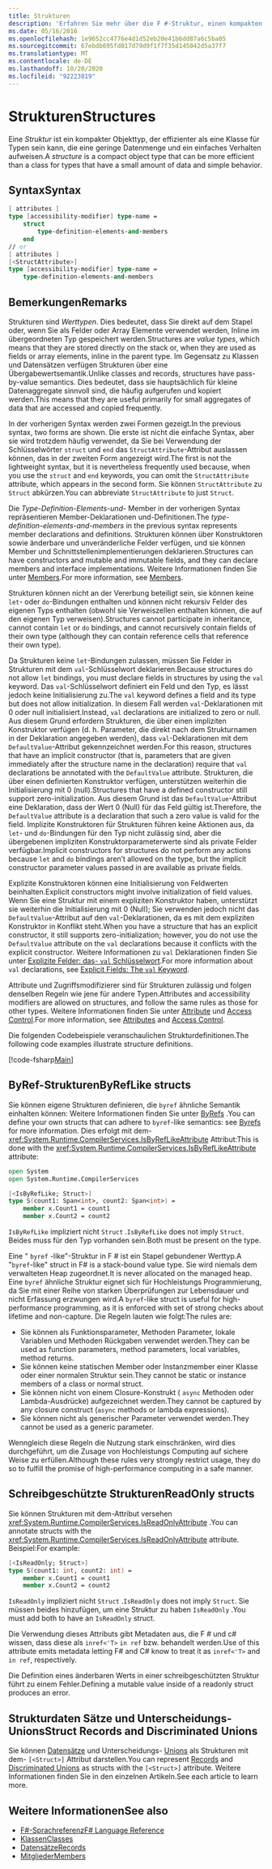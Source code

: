 ```yaml
---
title: Strukturen
description: 'Erfahren Sie mehr über die F #-Struktur, einen kompakten Objekttyp, der häufig effizienter ist als eine Klasse für Typen mit einer kleinen Datenmenge und einfachem Verhalten.'
ms.date: 05/16/2016
ms.openlocfilehash: 1e9652cc4776e4d1d52eb20e41b6dd87a6c5ba05
ms.sourcegitcommit: 67ebdb695fd017d79d9f1f7f35d145042d5a37f7
ms.translationtype: MT
ms.contentlocale: de-DE
ms.lasthandoff: 10/20/2020
ms.locfileid: "92223819"
---
```

# <a name="structures"></a><span data-ttu-id="135d1-103">Strukturen</span><span class="sxs-lookup"><span data-stu-id="135d1-103">Structures</span></span>

<span data-ttu-id="135d1-104">Eine *Struktur* ist ein kompakter Objekttyp, der effizienter als eine Klasse für Typen sein kann, die eine geringe Datenmenge und ein einfaches Verhalten aufweisen.</span><span class="sxs-lookup"><span data-stu-id="135d1-104">A *structure* is a compact object type that can be more efficient than a class for types that have a small amount of data and simple behavior.</span></span>

## <a name="syntax"></a><span data-ttu-id="135d1-105">Syntax</span><span class="sxs-lookup"><span data-stu-id="135d1-105">Syntax</span></span>

```fsharp
[ attributes ]
type [accessibility-modifier] type-name =
    struct
        type-definition-elements-and-members
    end
// or
[ attributes ]
[<StructAttribute>]
type [accessibility-modifier] type-name =
    type-definition-elements-and-members
```

## <a name="remarks"></a><span data-ttu-id="135d1-106">Bemerkungen</span><span class="sxs-lookup"><span data-stu-id="135d1-106">Remarks</span></span>

<span data-ttu-id="135d1-107">Strukturen sind *Werttypen*. Dies bedeutet, dass Sie direkt auf dem Stapel oder, wenn Sie als Felder oder Array Elemente verwendet werden, Inline im übergeordneten Typ gespeichert werden.</span><span class="sxs-lookup"><span data-stu-id="135d1-107">Structures are *value types*, which means that they are stored directly on the stack or, when they are used as fields or array elements, inline in the parent type.</span></span> <span data-ttu-id="135d1-108">Im Gegensatz zu Klassen und Datensätzen verfügen Strukturen über eine Übergabewertsemantik.</span><span class="sxs-lookup"><span data-stu-id="135d1-108">Unlike classes and records, structures have pass-by-value semantics.</span></span> <span data-ttu-id="135d1-109">Dies bedeutet, dass sie hauptsächlich für kleine Datenaggregate sinnvoll sind, die häufig aufgerufen und kopiert werden.</span><span class="sxs-lookup"><span data-stu-id="135d1-109">This means that they are useful primarily for small aggregates of data that are accessed and copied frequently.</span></span>

<span data-ttu-id="135d1-110">In der vorherigen Syntax werden zwei Formen gezeigt.</span><span class="sxs-lookup"><span data-stu-id="135d1-110">In the previous syntax, two forms are shown.</span></span> <span data-ttu-id="135d1-111">Die erste ist nicht die einfache Syntax, aber sie wird trotzdem häufig verwendet, da Sie bei Verwendung der Schlüsselwörter `struct` und `end` das `StructAttribute`-Attribut auslassen können, das in der zweiten Form angezeigt wird.</span><span class="sxs-lookup"><span data-stu-id="135d1-111">The first is not the lightweight syntax, but it is nevertheless frequently used because, when you use the `struct` and `end` keywords, you can omit the `StructAttribute` attribute, which appears in the second form.</span></span> <span data-ttu-id="135d1-112">Sie können `StructAttribute` zu `Struct` abkürzen.</span><span class="sxs-lookup"><span data-stu-id="135d1-112">You can abbreviate `StructAttribute` to just `Struct`.</span></span>

<span data-ttu-id="135d1-113">Die *Type-Definition-Elements-und-* Member in der vorherigen Syntax repräsentieren Member-Deklarationen und-Definitionen.</span><span class="sxs-lookup"><span data-stu-id="135d1-113">The *type-definition-elements-and-members* in the previous syntax represents member declarations and definitions.</span></span> <span data-ttu-id="135d1-114">Strukturen können über Konstruktoren sowie änderbare und unveränderliche Felder verfügen, und sie können Member und Schnittstellenimplementierungen deklarieren.</span><span class="sxs-lookup"><span data-stu-id="135d1-114">Structures can have constructors and mutable and immutable fields, and they can declare members and interface implementations.</span></span> <span data-ttu-id="135d1-115">Weitere Informationen finden Sie unter [Members](./members/index.md).</span><span class="sxs-lookup"><span data-stu-id="135d1-115">For more information, see [Members](./members/index.md).</span></span>

<span data-ttu-id="135d1-116">Strukturen können nicht an der Vererbung beteiligt sein, sie können keine `let`- oder `do`-Bindungen enthalten und können nicht rekursiv Felder des eigenen Typs enthalten (obwohl sie Verweiszellen enthalten können, die auf den eigenen Typ verweisen).</span><span class="sxs-lookup"><span data-stu-id="135d1-116">Structures cannot participate in inheritance, cannot contain `let` or `do` bindings, and cannot recursively contain fields of their own type (although they can contain reference cells that reference their own type).</span></span>

<span data-ttu-id="135d1-117">Da Strukturen keine `let`-Bindungen zulassen, müssen Sie Felder in Strukturen mit dem `val`-Schlüsselwort deklarieren.</span><span class="sxs-lookup"><span data-stu-id="135d1-117">Because structures do not allow `let` bindings, you must declare fields in structures by using the `val` keyword.</span></span> <span data-ttu-id="135d1-118">Das `val`-Schlüsselwort definiert ein Feld und den Typ, es lässt jedoch keine Initialisierung zu.</span><span class="sxs-lookup"><span data-stu-id="135d1-118">The `val` keyword defines a field and its type but does not allow initialization.</span></span> <span data-ttu-id="135d1-119">In diesem Fall werden `val`-Deklarationen mit 0 oder null initialisiert.</span><span class="sxs-lookup"><span data-stu-id="135d1-119">Instead, `val` declarations are initialized to zero or null.</span></span> <span data-ttu-id="135d1-120">Aus diesem Grund erfordern Strukturen, die über einen impliziten Konstruktor verfügen (d. h. Parameter, die direkt nach dem Strukturnamen in der Deklaration angegeben werden), dass `val`-Deklarationen mit dem `DefaultValue`-Attribut gekennzeichnet werden.</span><span class="sxs-lookup"><span data-stu-id="135d1-120">For this reason, structures that have an implicit constructor (that is, parameters that are given immediately after the structure name in the declaration) require that `val` declarations be annotated with the `DefaultValue` attribute.</span></span> <span data-ttu-id="135d1-121">Strukturen, die über einen definierten Konstruktor verfügen, unterstützen weiterhin die Initialisierung mit 0 (null).</span><span class="sxs-lookup"><span data-stu-id="135d1-121">Structures that have a defined constructor still support zero-initialization.</span></span> <span data-ttu-id="135d1-122">Aus diesem Grund ist das `DefaultValue`-Attribut eine Deklaration, dass der Wert 0 (Null) für das Feld gültig ist.</span><span class="sxs-lookup"><span data-stu-id="135d1-122">Therefore, the `DefaultValue` attribute is a declaration that such a zero value is valid for the field.</span></span> <span data-ttu-id="135d1-123">Implizite Konstruktoren für Strukturen führen keine Aktionen aus, da `let`- und `do`-Bindungen für den Typ nicht zulässig sind, aber die übergebenen impliziten Konstruktorparameterwerte sind als private Felder verfügbar.</span><span class="sxs-lookup"><span data-stu-id="135d1-123">Implicit constructors for structures do not perform any actions because `let` and `do` bindings aren’t allowed on the type, but the implicit constructor parameter values passed in are available as private fields.</span></span>

<span data-ttu-id="135d1-124">Explizite Konstruktoren können eine Initialisierung von Feldwerten beinhalten.</span><span class="sxs-lookup"><span data-stu-id="135d1-124">Explicit constructors might involve initialization of field values.</span></span> <span data-ttu-id="135d1-125">Wenn Sie eine Struktur mit einem expliziten Konstruktor haben, unterstützt sie weiterhin die Initialisierung mit 0 (Null); Sie verwenden jedoch nicht das `DefaultValue`-Attribut auf den `val`-Deklarationen, da es mit dem expliziten Konstruktor in Konflikt steht.</span><span class="sxs-lookup"><span data-stu-id="135d1-125">When you have a structure that has an explicit constructor, it still supports zero-initialization; however, you do not use the `DefaultValue` attribute on the `val` declarations because it conflicts with the explicit constructor.</span></span> <span data-ttu-id="135d1-126">Weitere Informationen zu `val` Deklarationen finden Sie unter [Explizite Felder: das- `val` Schlüsselwort](./members/explicit-fields-the-val-keyword.md).</span><span class="sxs-lookup"><span data-stu-id="135d1-126">For more information about `val` declarations, see [Explicit Fields: The `val` Keyword](./members/explicit-fields-the-val-keyword.md).</span></span>

<span data-ttu-id="135d1-127">Attribute und Zugriffsmodifizierer sind für Strukturen zulässig und folgen denselben Regeln wie jene für andere Typen.</span><span class="sxs-lookup"><span data-stu-id="135d1-127">Attributes and accessibility modifiers are allowed on structures, and follow the same rules as those for other types.</span></span> <span data-ttu-id="135d1-128">Weitere Informationen finden Sie unter [Attribute](attributes.md) und [Access Control](access-control.md).</span><span class="sxs-lookup"><span data-stu-id="135d1-128">For more information, see [Attributes](attributes.md) and [Access Control](access-control.md).</span></span>

<span data-ttu-id="135d1-129">Die folgenden Codebeispiele veranschaulichen Strukturdefinitionen.</span><span class="sxs-lookup"><span data-stu-id="135d1-129">The following code examples illustrate structure definitions.</span></span>

[!code-fsharp[Main](~/samples/snippets/fsharp/lang-ref-1/snippet2501.fs)]

## <a name="byreflike-structs"></a><span data-ttu-id="135d1-130">ByRef-Strukturen</span><span class="sxs-lookup"><span data-stu-id="135d1-130">ByRefLike structs</span></span>

<span data-ttu-id="135d1-131">Sie können eigene Strukturen definieren, die `byref` ähnliche Semantik einhalten können: Weitere Informationen finden Sie unter [ByRefs](byrefs.md) .</span><span class="sxs-lookup"><span data-stu-id="135d1-131">You can define your own structs that can adhere to `byref`-like semantics: see [Byrefs](byrefs.md) for more information.</span></span> <span data-ttu-id="135d1-132">Dies erfolgt mit dem- <xref:System.Runtime.CompilerServices.IsByRefLikeAttribute> Attribut:</span><span class="sxs-lookup"><span data-stu-id="135d1-132">This is done with the <xref:System.Runtime.CompilerServices.IsByRefLikeAttribute> attribute:</span></span>

```fsharp
open System
open System.Runtime.CompilerServices

[<IsByRefLike; Struct>]
type S(count1: Span<int>, count2: Span<int>) =
    member x.Count1 = count1
    member x.Count2 = count2
```

<span data-ttu-id="135d1-133">`IsByRefLike` impliziert nicht `Struct` .</span><span class="sxs-lookup"><span data-stu-id="135d1-133">`IsByRefLike` does not imply `Struct`.</span></span> <span data-ttu-id="135d1-134">Beides muss für den Typ vorhanden sein.</span><span class="sxs-lookup"><span data-stu-id="135d1-134">Both must be present on the type.</span></span>

<span data-ttu-id="135d1-135">Eine " `byref` -like"-Struktur in F # ist ein Stapel gebundener Werttyp.</span><span class="sxs-lookup"><span data-stu-id="135d1-135">A "`byref`-like" struct in F# is a stack-bound value type.</span></span> <span data-ttu-id="135d1-136">Sie wird niemals dem verwalteten Heap zugeordnet.</span><span class="sxs-lookup"><span data-stu-id="135d1-136">It is never allocated on the managed heap.</span></span> <span data-ttu-id="135d1-137">Eine `byref` ähnliche Struktur eignet sich für Hochleistungs Programmierung, da Sie mit einer Reihe von starken Überprüfungen zur Lebensdauer und nicht Erfassung erzwungen wird.</span><span class="sxs-lookup"><span data-stu-id="135d1-137">A `byref`-like struct is useful for high-performance programming, as it is enforced with set of strong checks about lifetime and non-capture.</span></span> <span data-ttu-id="135d1-138">Die Regeln lauten wie folgt:</span><span class="sxs-lookup"><span data-stu-id="135d1-138">The rules are:</span></span>

- <span data-ttu-id="135d1-139">Sie können als Funktionsparameter, Methoden Parameter, lokale Variablen und Methoden Rückgaben verwendet werden.</span><span class="sxs-lookup"><span data-stu-id="135d1-139">They can be used as function parameters, method parameters, local variables, method returns.</span></span>
- <span data-ttu-id="135d1-140">Sie können keine statischen Member oder Instanzmember einer Klasse oder einer normalen Struktur sein.</span><span class="sxs-lookup"><span data-stu-id="135d1-140">They cannot be static or instance members of a class or normal struct.</span></span>
- <span data-ttu-id="135d1-141">Sie können nicht von einem Closure-Konstrukt ( `async` Methoden oder Lambda-Ausdrücke) aufgezeichnet werden.</span><span class="sxs-lookup"><span data-stu-id="135d1-141">They cannot be captured by any closure construct (`async` methods or lambda expressions).</span></span>
- <span data-ttu-id="135d1-142">Sie können nicht als generischer Parameter verwendet werden.</span><span class="sxs-lookup"><span data-stu-id="135d1-142">They cannot be used as a generic parameter.</span></span>

<span data-ttu-id="135d1-143">Wenngleich diese Regeln die Nutzung stark einschränken, wird dies durchgeführt, um die Zusage von Hochleistungs Computing auf sichere Weise zu erfüllen.</span><span class="sxs-lookup"><span data-stu-id="135d1-143">Although these rules very strongly restrict usage, they do so to fulfill the promise of high-performance computing in a safe manner.</span></span>

## <a name="readonly-structs"></a><span data-ttu-id="135d1-144">Schreibgeschützte Strukturen</span><span class="sxs-lookup"><span data-stu-id="135d1-144">ReadOnly structs</span></span>

<span data-ttu-id="135d1-145">Sie können Strukturen mit dem-Attribut versehen <xref:System.Runtime.CompilerServices.IsReadOnlyAttribute> .</span><span class="sxs-lookup"><span data-stu-id="135d1-145">You can annotate structs with the <xref:System.Runtime.CompilerServices.IsReadOnlyAttribute> attribute.</span></span> <span data-ttu-id="135d1-146">Beispiel:</span><span class="sxs-lookup"><span data-stu-id="135d1-146">For example:</span></span>

```fsharp
[<IsReadOnly; Struct>]
type S(count1: int, count2: int) =
    member x.Count1 = count1
    member x.Count2 = count2
```

<span data-ttu-id="135d1-147">`IsReadOnly` impliziert nicht `Struct` .</span><span class="sxs-lookup"><span data-stu-id="135d1-147">`IsReadOnly` does not imply `Struct`.</span></span> <span data-ttu-id="135d1-148">Sie müssen beides hinzufügen, um eine Struktur zu haben `IsReadOnly` .</span><span class="sxs-lookup"><span data-stu-id="135d1-148">You must add both to have an `IsReadOnly` struct.</span></span>

<span data-ttu-id="135d1-149">Die Verwendung dieses Attributs gibt Metadaten aus, die F # und c# wissen, dass diese als `inref<'T>` `in ref` bzw. behandelt werden.</span><span class="sxs-lookup"><span data-stu-id="135d1-149">Use of this attribute emits metadata letting F# and C# know to treat it as `inref<'T>` and `in ref`, respectively.</span></span>

<span data-ttu-id="135d1-150">Die Definition eines änderbaren Werts in einer schreibgeschützten Struktur führt zu einem Fehler.</span><span class="sxs-lookup"><span data-stu-id="135d1-150">Defining a mutable value inside of a readonly struct produces an error.</span></span>

## <a name="struct-records-and-discriminated-unions"></a><span data-ttu-id="135d1-151">Strukturdaten Sätze und Unterscheidungs-Unions</span><span class="sxs-lookup"><span data-stu-id="135d1-151">Struct Records and Discriminated Unions</span></span>

<span data-ttu-id="135d1-152">Sie können [Datensätze](records.md) und Unterscheidungs- [Unions](discriminated-unions.md) als Strukturen mit dem- `[<Struct>]` Attribut darstellen.</span><span class="sxs-lookup"><span data-stu-id="135d1-152">You can represent [Records](records.md) and [Discriminated Unions](discriminated-unions.md) as structs with the `[<Struct>]` attribute.</span></span>  <span data-ttu-id="135d1-153">Weitere Informationen finden Sie in den einzelnen Artikeln.</span><span class="sxs-lookup"><span data-stu-id="135d1-153">See each article to learn more.</span></span>

## <a name="see-also"></a><span data-ttu-id="135d1-154">Weitere Informationen</span><span class="sxs-lookup"><span data-stu-id="135d1-154">See also</span></span>

- [<span data-ttu-id="135d1-155">F#-Sprachreferenz</span><span class="sxs-lookup"><span data-stu-id="135d1-155">F# Language Reference</span></span>](index.md)
- [<span data-ttu-id="135d1-156">Klassen</span><span class="sxs-lookup"><span data-stu-id="135d1-156">Classes</span></span>](classes.md)
- [<span data-ttu-id="135d1-157">Datensätze</span><span class="sxs-lookup"><span data-stu-id="135d1-157">Records</span></span>](records.md)
- [<span data-ttu-id="135d1-158">Mitglieder</span><span class="sxs-lookup"><span data-stu-id="135d1-158">Members</span></span>](./members/index.md)
